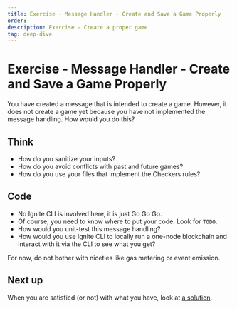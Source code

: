 ```yaml
---
title: Exercise - Message Handler - Create and Save a Game Properly
order: 
description: Exercise - Create a proper game
tag: deep-dive
---
```


# Exercise - Message Handler - Create and Save a Game Properly

You have created a message that is intended to create a game. However, it does not create a game yet because you have not implemented the message handling. How would you do this?

## Think

* How do you sanitize your inputs?
* How do you avoid conflicts with past and future games?
* How do you use your files that implement the Checkers rules?

## Code

* No Ignite CLI is involved here, it is just Go Go Go.
* Of course, you need to know where to put your code. Look for `TODO`.
* How would you unit-test this message handling?
* How would you use Ignite CLI to locally run a one-node blockchain and interact with it via the CLI to see what you get?

For now, do not bother with niceties like gas metering or event emission.

## Next up

When you are satisfied (or not) with what you have, look at [a solution](../3-my-own-chain/create-handling.md).
